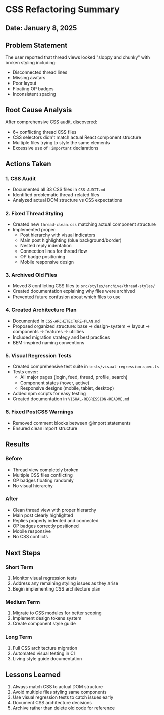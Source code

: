 # CSS Refactoring Summary

## Date: January 8, 2025

## Problem Statement
The user reported that thread views looked "sloppy and chunky" with broken styling including:
- Disconnected thread lines
- Missing avatars
- Poor layout
- Floating OP badges
- Inconsistent spacing

## Root Cause Analysis
After comprehensive CSS audit, discovered:
- 6+ conflicting thread CSS files
- CSS selectors didn't match actual React component structure
- Multiple files trying to style the same elements
- Excessive use of `!important` declarations

## Actions Taken

### 1. CSS Audit
- Documented all 33 CSS files in `CSS-AUDIT.md`
- Identified problematic thread-related files
- Analyzed actual DOM structure vs CSS expectations

### 2. Fixed Thread Styling
- Created new `thread-clean.css` matching actual component structure
- Implemented proper:
  - Post hierarchy with visual indicators
  - Main post highlighting (blue background/border)
  - Nested reply indentation
  - Connection lines for thread flow
  - OP badge positioning
  - Mobile responsive design

### 3. Archived Old Files
- Moved 8 conflicting CSS files to `src/styles/archive/thread-styles/`
- Created documentation explaining why files were archived
- Prevented future confusion about which files to use

### 4. Created Architecture Plan
- Documented in `CSS-ARCHITECTURE-PLAN.md`
- Proposed organized structure: base → design-system → layout → components → features → utilities
- Included migration strategy and best practices
- BEM-inspired naming conventions

### 5. Visual Regression Tests
- Created comprehensive test suite in `tests/visual-regression.spec.ts`
- Tests cover:
  - All major pages (login, feed, thread, profile, search)
  - Component states (hover, active)
  - Responsive designs (mobile, tablet, desktop)
- Added npm scripts for easy testing
- Created documentation in `VISUAL-REGRESSION-README.md`

### 6. Fixed PostCSS Warnings
- Removed comment blocks between @import statements
- Ensured clean import structure

## Results

### Before
- Thread view completely broken
- Multiple CSS files conflicting
- OP badges floating randomly
- No visual hierarchy

### After
- Clean thread view with proper hierarchy
- Main post clearly highlighted
- Replies properly indented and connected
- OP badges correctly positioned
- Mobile responsive
- No CSS conflicts

## Next Steps

### Short Term
1. Monitor visual regression tests
2. Address any remaining styling issues as they arise
3. Begin implementing CSS architecture plan

### Medium Term
1. Migrate to CSS modules for better scoping
2. Implement design tokens system
3. Create component style guide

### Long Term
1. Full CSS architecture migration
2. Automated visual testing in CI
3. Living style guide documentation

## Lessons Learned
1. Always match CSS to actual DOM structure
2. Avoid multiple files styling same components
3. Use visual regression tests to catch issues early
4. Document CSS architecture decisions
5. Archive rather than delete old code for reference